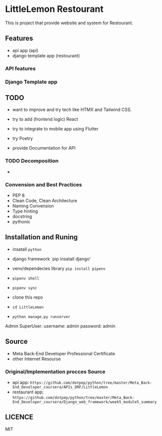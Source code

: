 # LittleLemon Restourant

This is project that provide website and system for Restourant.

## Features 

- api app (api)
- django template app (restourant)

### API features

### Django Template app

## TODO

- want to improve and try tech like HTMX and Tailwind CSS.
- try to add (frontend logic) React
- try to integrate to mobile app using Flutter
- try Poetry

- provide Documentation for API

### TODO Decomposition

- 

### Convension and Best Practices

- PEP 8
- Clean Code, Clean Architecture
- Naming Convension
- Type hinting
- docstring
- pythonic

## Installation and Runing

- insatall `python`
- django framework `pip insatall django'
- venv/dependecies library `pip install pipenv`

- `pipenv shell`
- `pipenv sync`

- clone this repo
- `cd LittleLemon` 
- `python manage.py runserver`

Admin SuperUser:
username: admin
password: admin

## Source

- Meta Back-End Developer Professional Certificate
- other Internet Resourse

### Original/Implementation procces Source

- api app: `https://github.com/dotpep/python/tree/master/Meta_Back-End_Developer_coursera/APIs_DRF/LittleLemon`
- restaurant app: `https://github.com/dotpep/python/tree/master/Meta_Back-End_Developer_coursera/Django_web_framework/week5_module5_summary`

## LICENCE

MIT
